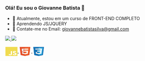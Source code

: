 ### Olá! Eu sou o Giovanne Batista 👋

- 🔭 Atualmente, estou em um curso de FRONT-END COMPLETO 
- 🌱 Aprendendo JS/JQUERY
- 💬 Contate-me no Email: giovannebatistasilva@gmail.com 

<div>
  <a href="https://github.com/Closerzzz">
  <img height="180em" src="https://github-readme-stats.vercel.app/api?username=Closerzzz&show_icons=true&theme=radical&include_all_commits=true&count_private=true"/>
  <img height="180em" src="https://github-readme-stats.vercel.app/api/top-langs/?username=Closerzzz&layout=compact&langs_count=7&theme=radical"/>
</div>
<div style="display: inline_block"><br>
  <img align="center" alt="Giovanne-Js" height="30" width="40" src="https://raw.githubusercontent.com/devicons/devicon/master/icons/javascript/javascript-plain.svg">
  <img align="center" alt="Giovanne-HTML" height="30" width="40" src="https://raw.githubusercontent.com/devicons/devicon/master/icons/html5/html5-original.svg">
  <img align="center" alt="Giovanne-CSS" height="30" width="40" src="https://raw.githubusercontent.com/devicons/devicon/master/icons/css3/css3-original.svg">
</div>
